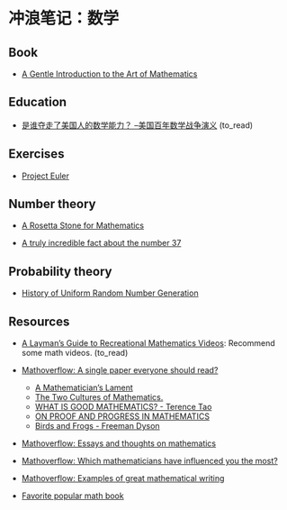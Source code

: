 # 冲浪笔记：数学

## Book

- [A Gentle Introduction to the Art of Mathematics][b1]

  [b1]: https://giam.southernct.edu/GIAM/

## Education

- [是谁夺走了美国人的数学能力？ –美国百年数学战争演义][edu1] (to_read)

  [edu1]: https://ivyleaguecenter.org/2019/12/01/%E6%98%AF%E8%B0%81%E5%A4%BA%E8%B5%B0%E4%BA%86%E7%BE%8E%E5%9B%BD%E4%BA%BA%E7%9A%84%E6%95%B0%E5%AD%A6%E8%83%BD%E5%8A%9B%EF%BC%9F-%E7%BE%8E%E5%9B%BD%E7%99%BE%E5%B9%B4%E6%95%B0%E5%AD%A6%E6%88%98/

## Exercises

- [Project Euler][ex1]

  [ex1]: https://projecteuler.net/

## Number theory

- [A Rosetta Stone for Mathematics][n2]
- [A truly incredible fact about the number 37][n1]

  [n2]: https://www.quantamagazine.org/a-rosetta-stone-for-mathematics-20240506/
  [n1]: https://grossack.site/2023/11/08/37-median.html

## Probability theory

- [History of Uniform Random Number Generation][p1]

  [p1]: https://www.informs-sim.org/wsc17papers/includes/files/016.pdf

## Resources

- [A Layman’s Guide to Recreational Mathematics Videos][r1]: Recommend some math videos. (to_read)
- [Mathoverflow: A single paper everyone should read?][r2]
  - [A Mathematician’s Lament][r3]
  - [The Two Cultures of Mathematics.][r4]
  - [WHAT IS GOOD MATHEMATICS? - Terence Tao][r5]
  - [ON PROOF AND PROGRESS IN MATHEMATICS][r6]
  - [Birds and Frogs - Freeman Dyson][r7]
- [Mathoverflow: Essays and thoughts on mathematics][r8]
- [Mathoverflow: Which mathematicians have influenced you the most?][r9]
- [Mathoverflow: Examples of great mathematical writing][r10]
- [Favorite popular math book][r11]

  [r1]: https://samenright.com/2021/08/31/a-laymans-guide-to-recreational-mathematics-videos/
  [r2]: https://mathoverflow.net/questions/2144/a-single-paper-everyone-should-read
  [r3]: https://www.maa.org/external_archive/devlin/LockhartsLament.pdf
  [r4]: https://www.dpmms.cam.ac.uk/~wtg10/2cultures.pdf
  [r5]: https://arxiv.org/pdf/math/0702396.pdf
  [r6]: https://arxiv.org/pdf/math/9404236.pdf
  [r7]: http://www.ams.org/notices/200902/rtx090200212p.pdf
  [r8]: https://mathoverflow.net/questions/220052/essays-and-thoughts-on-mathematics
  [r9]: https://mathoverflow.net/questions/5499/which-mathematicians-have-influenced-you-the-most
  [r10]: https://mathoverflow.net/questions/358/examples-of-great-mathematical-writing
  [r11]: https://mathoverflow.net/questions/8609/favorite-popular-math-book
